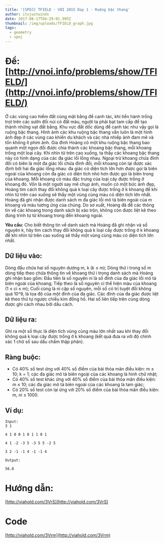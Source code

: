 ```yaml
---
title: '[SPOJ] TFIELD - VOI 2015 Day 1 - Ruộng bậc thang'
author: itsjustwinds
date: 2017-08-17T04:29:01.995Z
thumbnail: /img/uploads/TFIELD_graph.jpg
tags:
  - geometry
  - spoj
---
```

# Đề: [http://vnoi.info/problems/show/TFIELD/](http://vnoi.info/problems/show/TFIELD/)

Ở các vùng cao hiếm đất cùng mặt bằng để canh tác, khi tiến hành trồng trọt trên các sườn đồi núi có đất màu, người ta phải bạt tam cấp để tạo thành những vạt đất bằng. Khu vực đất dốc dùng để canh tác như vậy gọi là ruộng bậc thang. Hình ảnh các khu ruộng bậc thang vẫn luôn là một hình ảnh đẹp ở các vùng cao khiến du khách và các nhà nhiếp ảnh đam mê và tốn không ít phim ảnh. Gia đình Hoàng có một khu ruộng bậc thang bao quanh một ngọn đồi được chia thành các khoang bậc thang, mỗi khoang trồng một loại cây. Khi nhìn từ trên cao xuống, ta thấy các khoang bậc thang này có hình dạng của các đa giác lồi lồng nhau. Ngoại trừ khoang chứa đỉnh đồi có biên là một đa giác lồi chứa đỉnh đồi, mỗi khoang còn lại được xác định bởi hai đa giác lồng nhau: đa giác có diện tích lớn hơn được gọi là biên ngoài của khoang còn đa giác có diện tích nhỏ hơn được gọi là biên trong của khoang. Mỗi khoang có màu đặc trưng của loại cây được trồng ở khoang đó. Vốn là một người say mê chụp ảnh, muốn có một bức ảnh đẹp, Hoàng tìm cách thay đổi không quá k loại cây được trồng ở k khoang để khi nhìn từ trên cao xuống sẽ thấy một vùng cùng màu có diện tích lớn nhất. Hoàng đã ghi nhận được danh sách m đa giác lồi mô tả biên ngoài của m khoang và màu tương ứng của chúng. Do sơ xuất, Hoàng đã để các thông tin về các khoang trong danh sách bị xáo trộn, không còn được liệt kê theo đúng trình tự từ khoang trong đến khoang ngoài.

**Yêu cầu:** Cho biết thông tin về danh sách mà Hoàng đã ghi nhận và số nguyên k, hãy tìm cách thay đổi không quá k loại cây được trồng ở k khoang để khi nhìn từ trên cao xuống sẽ thấy một vùng cùng màu có diện tích lớn nhất.

## Dữ liệu vào:

Dòng đầu chứa hai số nguyên dương m, k (k ≤ m);
Dòng thứ i trong số m dòng tiếp theo chứa thông tin về khoang thứ i trong danh sách mà Hoàng ghi nhận bao gồm:
Đầu tiên là số nguyên ni là số đỉnh của đa giác lồi mô tả biên ngoài của khoang;
Tiếp theo là số nguyên ci thể hiện màu của khoang (1 ≤ ci ≤ m);
Cuối cùng là ni cặp số nguyên, mỗi số có trị tuyệt đối không quá 10^9, là tọa độ của một đỉnh của đa giác. Các đỉnh của đa giác được liệt kê theo thứ tự ngược chiều kim đồng hồ.
Hai số liên tiếp trên cùng dòng được ghi cách nhau bởi dấu cách.

## Dữ liệu ra:

Ghi ra một số thực là diện tích vùng cùng màu lớn nhất sau khi thay đổi không quá k loại cây được trồng ở k khoang (kết quả đưa ra với độ chính xác 1 chữ số sau dấu chấm thập phân).

## Ràng buộc:

* Có 40% số test ứng với 40% số điểm của bài thỏa mãn điều kiện: m ≤ 10; k = 1; các đa giác mô tả biên ngoài của các khoang là hình chữ nhật;
* Có 40% số test khác ứng với 40% số điểm của bài thỏa mãn điều kiện: m ≤ 10; các đa giác mô tả biên ngoài của các khoang là tam giác;
* Có 20% số test còn lại ứng với 20% số điểm của bài thỏa mãn điều kiện: m, ni ≤ 1000.

## Ví dụ:
```
Input:
3 1

4 1 0 0 1 0 1 1 0 1

4 1 -2 -3 5 -3 5 5 -2 5

3 2 -1 -1 4 -1 -1 4

Output:

56.0
```
# Hướng dẫn: 

[http://viahold.com/3VrS](http://viahold.com/3VrS)

# Code

[http://viahold.com/3Vrm](http://viahold.com/3Vrm)




